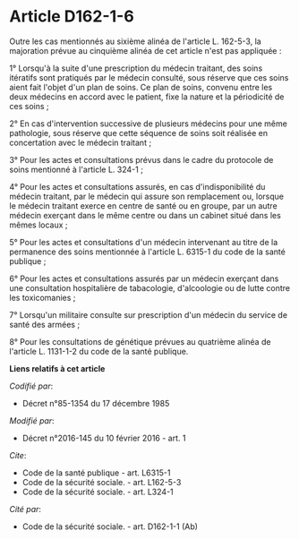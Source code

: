 # Article D162-1-6

Outre les cas mentionnés au sixième alinéa de l'article L. 162-5-3, la majoration prévue au cinquième alinéa de cet article
n'est pas appliquée :

1° Lorsqu'à la suite d'une prescription du médecin traitant, des soins itératifs sont pratiqués par le médecin consulté, sous
réserve que ces soins aient fait l'objet d'un plan de soins. Ce plan de soins, convenu entre les deux médecins en accord avec
le patient, fixe la nature et la périodicité de ces soins ;

2° En cas d'intervention successive de plusieurs médecins pour une même pathologie, sous réserve que cette séquence de soins
soit réalisée en concertation avec le médecin traitant ;

3° Pour les actes et consultations prévus dans le cadre du protocole de soins mentionné à l'article L. 324-1 ;

4° Pour les actes et consultations assurés, en cas d'indisponibilité du médecin traitant, par le médecin qui assure son
remplacement ou, lorsque le médecin traitant exerce en centre de santé ou en groupe, par un autre médecin exerçant dans le
même centre ou dans un cabinet situé dans les mêmes locaux ;

5° Pour les actes et consultations d'un médecin intervenant au titre de la permanence des soins mentionnée à l'article L.
6315-1 du code de la santé publique ;

6° Pour les actes et consultations assurés par un médecin exerçant dans une consultation hospitalière de tabacologie,
d'alcoologie ou de lutte contre les toxicomanies ;

7° Lorsqu'un militaire consulte sur prescription d'un médecin du service de santé des armées ;

8° Pour les consultations de génétique prévues au quatrième alinéa de l'article L. 1131-1-2 du code de la santé publique.

**Liens relatifs à cet article**

_Codifié par_:

  - Décret n°85-1354 du 17 décembre 1985

_Modifié par_:

  - Décret n°2016-145 du 10 février 2016 - art. 1

_Cite_:

  - Code de la santé publique - art. L6315-1
  - Code de la sécurité sociale. - art. L162-5-3
  - Code de la sécurité sociale. - art. L324-1

_Cité par_:

  - Code de la sécurité sociale. - art. D162-1-1 (Ab)
